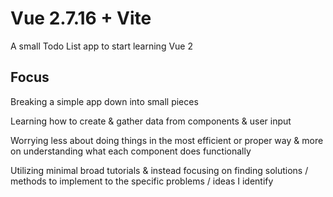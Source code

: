 # Vue 2.7.16 + Vite

A small Todo List app to start learning Vue 2


## Focus

Breaking a simple app down into small pieces

Learning how to create & gather data from components & user input

Worrying less about doing things in the most efficient or proper way & more on understanding what each component does functionally

Utilizing minimal broad tutorials & instead focusing on finding solutions / methods to implement to the specific problems / ideas I identify